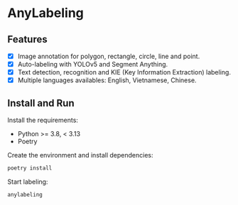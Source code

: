 # AnyLabeling

## Features

- [x] Image annotation for polygon, rectangle, circle, line and point.
- [x] Auto-labeling with YOLOv5 and Segment Anything.
- [x] Text detection, recognition and KIE (Key Information Extraction) labeling.
- [x] Multiple languages availables: English, Vietnamese, Chinese.

## Install and Run

Install the requirements:

- Python >= 3.8, < 3.13
- Poetry

Create the environment and install dependencies:

```bash
poetry install
```

Start labeling:

```bash
anylabeling
```
